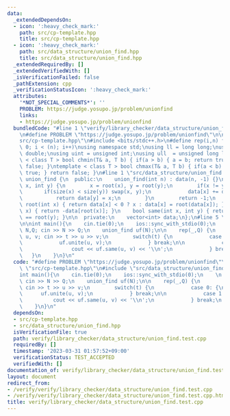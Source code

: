 ```yaml
---
data:
  _extendedDependsOn:
  - icon: ':heavy_check_mark:'
    path: src/cp-template.hpp
    title: src/cp-template.hpp
  - icon: ':heavy_check_mark:'
    path: src/data_structure/union_find.hpp
    title: src/data_structure/union_find.hpp
  _extendedRequiredBy: []
  _extendedVerifiedWith: []
  _isVerificationFailed: false
  _pathExtension: cpp
  _verificationStatusIcon: ':heavy_check_mark:'
  attributes:
    '*NOT_SPECIAL_COMMENTS*': ''
    PROBLEM: https://judge.yosupo.jp/problem/unionfind
    links:
    - https://judge.yosupo.jp/problem/unionfind
  bundledCode: "#line 1 \"verify/library_checker/data_structure/union_find.test.cpp\"\
    \n#define PROBLEM \"https://judge.yosupo.jp/problem/unionfind\"\n\n#line 1 \"\
    src/cp-template.hpp\"\n#include <bits/stdc++.h>\n#define rep(i,n) for(int i =\
    \ 0; i < (n); i++)\nusing namespace std;\nusing ll = long long;\nusing ld = long\
    \ double;\nusing uint = unsigned int;\nusing ull  = unsigned long long;\ntemplate\
    \ < class T > bool chmin(T& a, T b) { if(a > b) { a = b; return true; } return\
    \ false; }\ntemplate < class T > bool chmax(T& a, T b) { if(a < b) { a = b; return\
    \ true; } return false; }\n#line 1 \"src/data_structure/union_find.hpp\"\nclass\
    \ union_find {\n  public:\n    union_find(int n) : data(n, -1) {}\n    int unite(int\
    \ x, int y) {\n        x = root(x), y = root(y);\n        if(x != y) {\n     \
    \       if(size(x) < size(y)) swap(x, y);\n            data[x] += data[y];\n \
    \           return data[y] = x;\n        }\n        return -1;\n    }\n    int\
    \ root(int x) { return data[x] < 0 ? x : data[x] = root(data[x]); }\n    int size(int\
    \ x) { return -data[root(x)]; }\n    bool same(int x, int y) { return root(x)\
    \ == root(y); }\n\n  private:\n    vector<int> data;\n};\n#line 5 \"verify/library_checker/data_structure/union_find.test.cpp\"\
    \n\nint main(){\n    cin.tie(0);\n    ios::sync_with_stdio(0);\n    \n    int\
    \ N,Q; cin >> N >> Q;\n    union_find uf(N);\n\n    rep(_,Q) {\n        int t,\
    \ u, v; cin >> t >> u >> v;\n        switch(t) {\n            case 0: {\n    \
    \            uf.unite(u, v);\n            } break;\n\n            case 1: {\n\
    \                cout << uf.same(u, v) << '\\n';\n            } break;\n     \
    \   }\n    }\n}\n"
  code: "#define PROBLEM \"https://judge.yosupo.jp/problem/unionfind\"\n\n#include\
    \ \"src/cp-template.hpp\"\n#include \"src/data_structure/union_find.hpp\"\n\n\
    int main(){\n    cin.tie(0);\n    ios::sync_with_stdio(0);\n    \n    int N,Q;\
    \ cin >> N >> Q;\n    union_find uf(N);\n\n    rep(_,Q) {\n        int t, u, v;\
    \ cin >> t >> u >> v;\n        switch(t) {\n            case 0: {\n          \
    \      uf.unite(u, v);\n            } break;\n\n            case 1: {\n      \
    \          cout << uf.same(u, v) << '\\n';\n            } break;\n        }\n\
    \    }\n}\n"
  dependsOn:
  - src/cp-template.hpp
  - src/data_structure/union_find.hpp
  isVerificationFile: true
  path: verify/library_checker/data_structure/union_find.test.cpp
  requiredBy: []
  timestamp: '2023-03-31 01:57:52+09:00'
  verificationStatus: TEST_ACCEPTED
  verifiedWith: []
documentation_of: verify/library_checker/data_structure/union_find.test.cpp
layout: document
redirect_from:
- /verify/verify/library_checker/data_structure/union_find.test.cpp
- /verify/verify/library_checker/data_structure/union_find.test.cpp.html
title: verify/library_checker/data_structure/union_find.test.cpp
---
```

